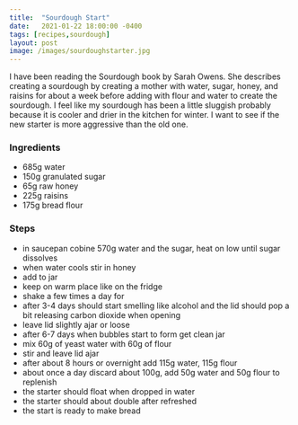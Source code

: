 ```yaml
---
title:  "Sourdough Start"
date:   2021-01-22 18:00:00 -0400
tags: [recipes,sourdough]
layout: post
image: /images/sourdoughstarter.jpg
---
```


I have been reading the Sourdough book by Sarah Owens.  She describes creating a sourdough by creating a mother with water, sugar, honey, and raisins for about a week before adding with flour and water to create the sourdough.  I feel like my sourdough has been a little sluggish probably because it is
cooler and drier in the kitchen for winter.  I want to see if the new starter is more aggressive than the old one.

### Ingredients
- 685g water
- 150g granulated sugar
- 65g raw honey
- 225g raisins
- 175g bread flour

### Steps
- in saucepan cobine 570g water and the sugar, heat on low until sugar dissolves
- when water cools stir in honey
- add to jar
- keep on warm place like on the fridge
- shake a few times a day for
- after 3-4 days should start smelling like alcohol and the lid should pop a bit releasing carbon dioxide when opening
- leave lid slightly ajar or loose
- after 6-7 days when bubbles start to form get clean jar
- mix 60g of yeast water with 60g of flour
- stir and leave lid ajar 
- after about 8 hours or overnight add 115g water, 115g flour
- about once a day discard about 100g, add 50g water and 50g flour to replenish
- the starter should float when dropped in water
- the starter should about double after refreshed
- the start is ready to make bread